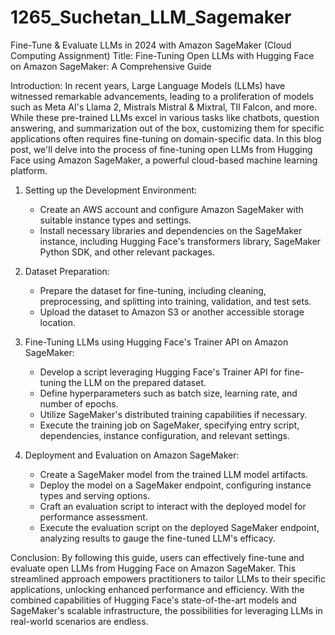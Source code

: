 # 1265_Suchetan_LLM_Sagemaker
Fine-Tune &amp; Evaluate LLMs in 2024 with Amazon SageMaker  (Cloud Computing Assignment)
Title: Fine-Tuning Open LLMs with Hugging Face on Amazon SageMaker: A Comprehensive Guide

Introduction:
In recent years, Large Language Models (LLMs) have witnessed remarkable advancements, leading to a proliferation of models such as Meta AI's Llama 2, Mistrals Mistral & Mixtral, TII Falcon, and more. While these pre-trained LLMs excel in various tasks like chatbots, question answering, and summarization out of the box, customizing them for specific applications often requires fine-tuning on domain-specific data. In this blog post, we'll delve into the process of fine-tuning open LLMs from Hugging Face using Amazon SageMaker, a powerful cloud-based machine learning platform.

1. Setting up the Development Environment:
   - Create an AWS account and configure Amazon SageMaker with suitable instance types and settings.
   - Install necessary libraries and dependencies on the SageMaker instance, including Hugging Face's transformers library, SageMaker Python SDK, and other relevant packages.

2. Dataset Preparation:
   - Prepare the dataset for fine-tuning, including cleaning, preprocessing, and splitting into training, validation, and test sets.
   - Upload the dataset to Amazon S3 or another accessible storage location.

3. Fine-Tuning LLMs using Hugging Face's Trainer API on Amazon SageMaker:
   - Develop a script leveraging Hugging Face's Trainer API for fine-tuning the LLM on the prepared dataset.
   - Define hyperparameters such as batch size, learning rate, and number of epochs.
   - Utilize SageMaker's distributed training capabilities if necessary.
   - Execute the training job on SageMaker, specifying entry script, dependencies, instance configuration, and relevant settings.

4. Deployment and Evaluation on Amazon SageMaker:
   - Create a SageMaker model from the trained LLM model artifacts.
   - Deploy the model on a SageMaker endpoint, configuring instance types and serving options.
   - Craft an evaluation script to interact with the deployed model for performance assessment.
   - Execute the evaluation script on the deployed SageMaker endpoint, analyzing results to gauge the fine-tuned LLM's efficacy.

Conclusion:
By following this guide, users can effectively fine-tune and evaluate open LLMs from Hugging Face on Amazon SageMaker. This streamlined approach empowers practitioners to tailor LLMs to their specific applications, unlocking enhanced performance and efficiency. With the combined capabilities of Hugging Face's state-of-the-art models and SageMaker's scalable infrastructure, the possibilities for leveraging LLMs in real-world scenarios are endless.
